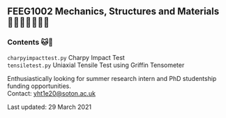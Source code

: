 ## FEEG1002 Mechanics, Structures and Materials 👨🏻‍🔬👩🏻‍🔬🧪

### Contents 🐱🐾

`charpyimpacttest.py` Charpy Impact Test  
`tensiletest.py` Uniaxial Tensile Test using Griffin Tensometer

Enthusiastically looking for summer research intern and PhD studentship funding opportunities.  
Contact: yht1e20@soton.ac.uk

Last updated: 29 March 2021

